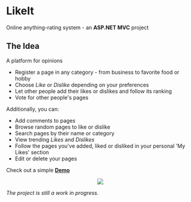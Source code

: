 LikeIt
======

Online anything-rating system - an **ASP.NET MVC** project

## The Idea
A platform for opinions

*	Register a page in any category - from business to favorite food or hobby
*	Choose *Like* or *Dislike* depending on your preferences
*	Let other people add their likes or dislikes and follow its ranking
*	Vote for other people's pages

Additionally, you can:

*	Add comments to pages
*	Browse random pages to like or dislike
*	Search pages by their name or category
*	View trending *Likes* and *Dislikes*
*	Follow the pages you've added, liked or disliked in your personal 'My Likes' section
*	Edit or delete your pages

Check out a simple **[Demo](http://likeit.apphb.com/)**

<p align="center"><img src="https://raw.githubusercontent.com/svetlai/LikeIt/master/LikeIt/Web/LikeIt.Web/Imagese/screenshot.png"></p>

*The project is still a work in progress.*